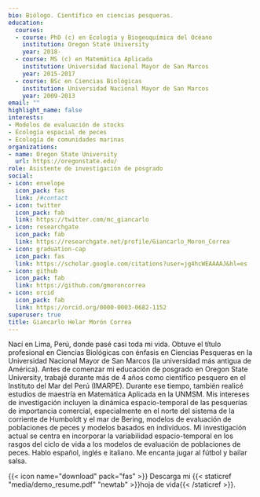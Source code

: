 ```yaml
---
bio: Biólogo. Científico en ciencias pesqueras.
education:
  courses:
  - course: PhD (c) en Ecología y Biogeoquímica del Océano
    institution: Oregon State University
    year: 2018-
  - course: MS (c) en Matemática Aplicada
    institution: Universidad Nacional Mayor de San Marcos
    year: 2015-2017
  - course: BSc en Ciencias Biológicas
    institution: Universidad Nacional Mayor de San Marcos
    year: 2009-2013
email: ""
highlight_name: false
interests:
- Modelos de evaluación de stocks
- Ecología espacial de peces
- Ecología de comunidades marinas
organizations:
- name: Oregon State University
  url: https://oregonstate.edu/
role: Asistente de investigación de posgrado
social:
- icon: envelope
  icon_pack: fas
  link: /#contact
- icon: twitter
  icon_pack: fab
  link: https://twitter.com/mc_giancarlo
- icon: researchgate
  icon_pack: fab
  link: https://researchgate.net/profile/Giancarlo_Moron_Correa
- icon: graduation-cap
  icon_pack: fas
  link: https://scholar.google.com/citations?user=jg4hcWEAAAAJ&hl=es
- icon: github
  icon_pack: fab
  link: https://github.com/gmoroncorrea
- icon: orcid
  icon_pack: fab
  link: https://orcid.org/0000-0003-0682-1152
superuser: true
title: Giancarlo Helar Morón Correa
---
```


Nací en Lima, Perú, donde pasé casi toda mi vida. Obtuve el título profesional en Ciencias Biológicas con énfasis en Ciencias Pesqueras en la Universidad Nacional Mayor de San Marcos (la universidad más antigua de América). Antes de comenzar mi educación de posgrado en Oregon State University, trabajé durante más de 4 años como científico pesquero en el Instituto del Mar del Perú (IMARPE). Durante ese tiempo, también realicé estudios de maestría en Matemática Aplicada en la UNMSM. Mis intereses de investigación incluyen la dinámica espacio-temporal de las pesquerías de importancia comercial, especialmente en el norte del sistema de la corriente de Humboldt y el mar de Bering, modelos de evaluación de poblaciones de peces y modelos basados en individuos. Mi investigación actual se centra en incorporar la variabilidad espacio-temporal en los rasgos del ciclo de vida a los modelos de evaluación de poblaciones de peces. Hablo español, inglés e italiano. Me encanta jugar al fútbol y bailar salsa.

{{< icon name="download" pack="fas" >}} Descarga mi {{< staticref "media/demo_resume.pdf" "newtab" >}}hoja de vida{{< /staticref >}}.
